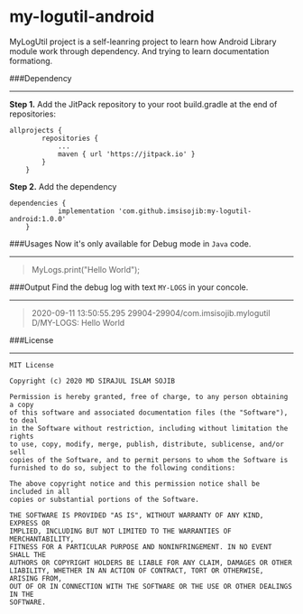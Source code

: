 # my-logutil-android
MyLogUtil project is a self-leanring project to learn how Android Library module work through dependency. And trying to learn documentation formationg.

###Dependency
***
**Step 1.** Add the JitPack repository to your root build.gradle at the end of repositories:<br>

```
allprojects {
		repositories {
			...
			maven { url 'https://jitpack.io' }
		}
	}
```

**Step 2.**  Add the dependency

```
dependencies {
	        implementation 'com.github.imsisojib:my-logutil-android:1.0.0'
	}
```

###Usages
Now it's only available for Debug mode in  `Java` code.
***
>MyLogs.print("Hello World");

###Output
Find the debug log with text `MY-LOGS` in your concole.
***
>2020-09-11 13:50:55.295 29904-29904/com.imsisojib.mylogutil D/MY-LOGS: Hello World

###License
***

```
MIT License

Copyright (c) 2020 MD SIRAJUL ISLAM SOJIB

Permission is hereby granted, free of charge, to any person obtaining a copy
of this software and associated documentation files (the "Software"), to deal
in the Software without restriction, including without limitation the rights
to use, copy, modify, merge, publish, distribute, sublicense, and/or sell
copies of the Software, and to permit persons to whom the Software is
furnished to do so, subject to the following conditions:

The above copyright notice and this permission notice shall be included in all
copies or substantial portions of the Software.

THE SOFTWARE IS PROVIDED "AS IS", WITHOUT WARRANTY OF ANY KIND, EXPRESS OR
IMPLIED, INCLUDING BUT NOT LIMITED TO THE WARRANTIES OF MERCHANTABILITY,
FITNESS FOR A PARTICULAR PURPOSE AND NONINFRINGEMENT. IN NO EVENT SHALL THE
AUTHORS OR COPYRIGHT HOLDERS BE LIABLE FOR ANY CLAIM, DAMAGES OR OTHER
LIABILITY, WHETHER IN AN ACTION OF CONTRACT, TORT OR OTHERWISE, ARISING FROM,
OUT OF OR IN CONNECTION WITH THE SOFTWARE OR THE USE OR OTHER DEALINGS IN THE
SOFTWARE.
    
```





